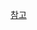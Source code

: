 [참고](https://stackoverflow.com/questions/20234104/how-to-format-current-time-using-a-yyyymmddhhmmss-format)